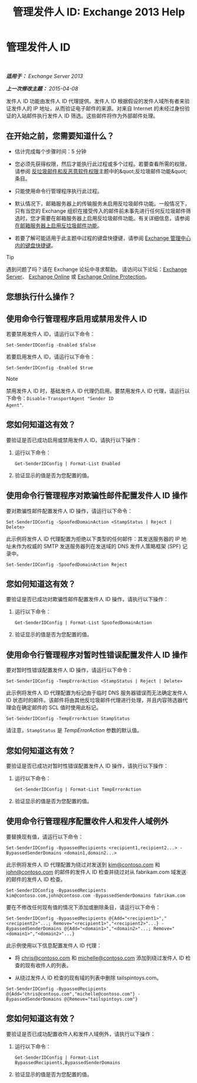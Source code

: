 ﻿---
title: '管理发件人 ID: Exchange 2013 Help'
TOCTitle: 管理发件人 ID
ms:assetid: 2e7b646a-8a66-4be7-a7c1-0bd43bb79a5b
ms:mtpsurl: https://technet.microsoft.com/zh-cn/library/Aa997136(v=EXCHG.150)
ms:contentKeyID: 50490258
ms.date: 05/21/2018
mtps_version: v=EXCHG.150
ms.translationtype: MT
---

# 管理发件人 ID

 

_**适用于：** Exchange Server 2013_

_**上一次修改主题：** 2015-04-08_

发件人 ID 功能由发件人 ID 代理提供。发件人 ID 根据假设的发件人域所有者来验证发件人的 IP 地址，从而验证电子邮件的来源。对来自 Internet 的未经过身份验证的入站邮件执行发件人 ID 筛选。这些邮件将作为外部邮件处理。

## 在开始之前，您需要知道什么？

  - 估计完成每个步骤时间：5 分钟

  - 您必须先获得权限，然后才能执行此过程或多个过程。若要查看所需的权限，请参阅 [反垃圾邮件和反恶意软件权限](anti-spam-and-anti-malware-permissions-exchange-2013-help.md)主题中的\&quot;反垃圾邮件功能\&quot;条目。

  - 只能使用命令行管理程序执行此过程。

  - 默认情况下，邮箱服务器上的传输服务未启用反垃圾邮件功能。一般情况下，只有当您的 Exchange 组织在接受传入的邮件前未事先进行任何反垃圾邮件筛选时，您才需要在邮箱服务器上启用反垃圾邮件功能。有关详细信息，请参阅[在邮箱服务器上启用反垃圾邮件功能](enable-anti-spam-functionality-on-mailbox-servers-exchange-2013-help.md)。

  - 若要了解可能适用于此主题中过程的键盘快捷键，请参阅 [Exchange 管理中心内的键盘快捷键](keyboard-shortcuts-in-the-exchange-admin-center-exchange-online-protection-help.md)。

> [!tip]
> 遇到问题了吗？请在 Exchange 论坛中寻求帮助。 请访问以下论坛：<a href="https://go.microsoft.com/fwlink/p/?linkid=60612">Exchange Server</a>、 <a href="https://go.microsoft.com/fwlink/p/?linkid=267542">Exchange Online</a> 或 <a href="https://go.microsoft.com/fwlink/p/?linkid=285351">Exchange Online Protection</a>。


## 您想执行什么操作？

## 使用命令行管理程序启用或禁用发件人 ID

若要禁用发件人 ID，请运行以下命令：

    Set-SenderIDConfig -Enabled $false

若要启用发件人 ID，请运行以下命令：

    Set-SenderIDConfig -Enabled $true

> [!NOTE]
> 禁用发件人 ID 时，基础发件人 ID 代理仍启用。要禁用发件人 ID 代理，请运行以下命令：<code>Disable-TransportAgent &quot;Sender ID Agent&quot;</code>.


## 您如何知道这有效？

要验证是否已成功启用或禁用发件人 ID，请执行以下操作：

1.  运行以下命令：
    
        Get-SenderIDConfig | Format-List Enabled

2.  验证显示的值是否为您配置的值。

## 使用命令行管理程序对欺骗性邮件配置发件人 ID 操作

要对欺骗性邮件配置发件人 ID 操作，请运行以下命令：

    Set-SenderIDConfig -SpoofedDomainAction <StampStatus | Reject | Delete>

此示例将发件人 ID 代理配置为拒绝以下类型的任何邮件：其发送服务器的 IP 地址未作为权威的 SMTP 发送服务器列在发送域的 DNS 发件人策略框架 (SPF) 记录中。

    Set-SenderIDConfig -SpoofedDomainAction Reject

## 您如何知道这有效？

要验证是否已成功对欺骗性邮件配置发件人 ID 操作，请执行以下操作：

1.  运行以下命令：
    
        Get-SenderIDConfig | Format-List SpoofedDomainAction

2.  验证显示的值是否为您配置的值。

## 使用命令行管理程序对暂时性错误配置发件人 ID 操作

要对暂时性错误配置发件人 ID 操作，请运行以下命令：

    Set-SenderIDConfig -TempErrorAction <StampStatus | Reject | Delete>

此示例将发件人 ID 代理配置为标记由于临时 DNS 服务器错误而无法确定发件人 ID 状态时的邮件。该邮件将由其他反垃圾邮件代理进行处理，并且内容筛选器代理会在确定邮件的 SCL 值时使用此标记。

    Set-SenderIDConfig -TempErrorAction StampStatus

请注意，`StampStatus` 是 *TempErrorAction* 参数的默认值。

## 您如何知道这有效？

要验证是否已成功对暂时性错误配置发件人 ID 操作，请执行以下操作：

1.  运行以下命令：
    
        Get-SenderIDConfig | Format-List TempErrorAction

2.  验证显示的值是否为您配置的值。

## 使用命令行管理程序配置收件人和发件人域例外

要替换现有值，请运行以下命令：

    Set-SenderIDConfig -BypassedRecipients <recipient1,recipient2...> -BypassedSenderDomains <domain1,domain2...>

此示例将发件人 ID 代理配置为绕过对发送到 kim@contoso.com 和 john@contoso.com 的邮件的发件人 ID 检查并绕过对从 fabrikam.com 域发送的邮件的发件人 ID 检查。

    Set-SenderIDConfig -BypassedRecipients kim@contoso.com,john@contoso.com -BypassedSenderDomains fabrikam.com

要在不修改任何现有值的情况下添加或删除条目，请运行以下命令：

    Set-SenderIDConfig -BypassedRecipients @{Add="<recipient1>","<recipient2>"...; Remove="<recipient1>","<recipient2>"...} -BypassedSenderDomains @{Add="<domain1>","<domain2>"...; Remove="<domain1>","<domain2>"...}

此示例使用以下信息配置发件人 ID 代理：

  - 将 chris@contoso.com 和 michelle@contoso.com 添加到绕过发件人 ID 检查的现有收件人的列表。

  - 从绕过发件人 ID 检查的现有域的列表中删除 tailspintoys.com。

<!-- end list -->

    Set-SenderIDConfig -BypassedRecipients @{Add="chris@contoso.com","michelle@contoso.com"} -BypassedSenderDomains @{Remove="tailspintoys.com"}

## 您如何知道这有效？

要验证是否已成功配置收件人和发件人域例外，请执行以下操作：

1.  运行以下命令：
    
        Get-SenderIDConfig | Format-List BypassedRecipients,BypassedSenderDomains

2.  验证显示的值是否为您配置的值。

